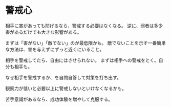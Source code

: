 # 警戒心

相手に害があっても防げるなら、警戒する必要はなくなる。
逆に、弱者は多少害があるだけでも大きな影響がある。

まずは「害がない」「敵でない」のが最低限かも。
敵でないことを示す一番簡単な方法は、害を与えずにずっと近くにいること。

相手を警戒してたら、自由にはさせられない。
まずは相手への警戒をとく。自分も相手も。

なぜ相手を警戒するか、を自問自答して対策を打ち出す。

観察力が低いと必要以上に警戒しないといけなくなるかも。

苦手意識があるなら、成功体験を増やして克服する。
